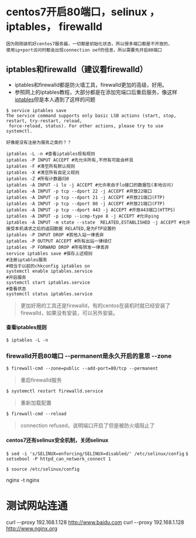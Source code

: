 # centos7开启80端口，selinux ， iptables， firewalld
```
因为刚刚装机好centos7服务器，一切都是初始化状态，所以很多端口都是不开放的，
使用ip+port访问时都会出现connection oef的信息，所以需要先开启80端口
```

## iptables和firewalld（建议看firewalld）
- iptables和firewalld都是防火墙工具，firewalld更加的高级，好用。
- 参照网上的iptables教程，大部分都是在添加完端口后重启服务，像这样
[iptables](http://www.cnblogs.com/kreo/p/4368811.html)但是本人遇到了这样的问题

```
$ service iptables save
The service command supports only basic LSB actions (start, stop, restart, try-restart, reload,
 force-reload, status). For other actions, please try to use systemctl.
 
好像是没有注册为服务之类的？？
```

```
iptables -L -n #查看iptables现有规则
iptables -P INPUT ACCEPT #先允许所有,不然有可能会杯具
iptables -F #清空所有默认规则
iptables -X #清空所有自定义规则
iptables -Z #所有计数器归0
iptables -A INPUT -i lo -j ACCEPT #允许来自于lo接口的数据包(本地访问)
iptables -A INPUT -p tcp --dport 22 -j ACCEPT #开放22端口
iptables -A INPUT -p tcp --dport 21 -j ACCEPT #开放21端口(FTP)
iptables -A INPUT -p tcp --dport 80 -j ACCEPT #开放21端口(FTP)
iptables -A INPUT -p tcp --dport 443 -j ACCEPT #开放443端口(HTTPS)
iptables -A INPUT -p icmp --icmp-type 8 -j ACCEPT #允许ping
iptables -A INPUT -m state --state  RELATED,ESTABLISHED -j ACCEPT #允许接受本机请求之后的返回数据 RELATED,是为FTP设置的
iptables -P INPUT DROP #其他入站一律丢弃
iptables -P OUTPUT ACCEPT #所有出站一律绿灯
iptables -P FORWARD DROP #所有转发一律丢弃
service iptables save #保存上述规则
#注册iptables服务
#相当于以前的chkconfig iptables on
systemctl enable iptables.service
#开启服务
systemctl start iptables.service
#查看状态
systemctl status iptables.service
```
> 更加好用的工具还是firewalld，有的centos在装机时就已经安装了firewalld，如果没有安装，可以另外安装。
[]()

#### 查看iptables规则
`$ iptables -L -n`

### firewalld开启80端口 --permanent是永久开启的意思 --zone

`$ firewall-cmd --zone=public --add-port=80/tcp --permanent`

> 重启firewalld服务

`$ systemctl restart firewalld.service`

> 重新加载配置

`$ firewall-cmd --reload`

> connection refused，说明端口开启了但是被防火墙阻止了

#### centos7还有selinux安全机制，关闭selinux
`$ sed -i 's/SELINUX=enforcing/SELINUX=disabled/' /etc/selinux/config`
`$ setsebool -P httpd_can_network_connect 1`

`$ source /etc/selinux/config`


nginx -t 
nginx 
# 测试网站连通
curl --proxy 192.168.1.128 http://www.baidu.com 
curl --proxy 192.168.1.128 http://www.nginx.org
